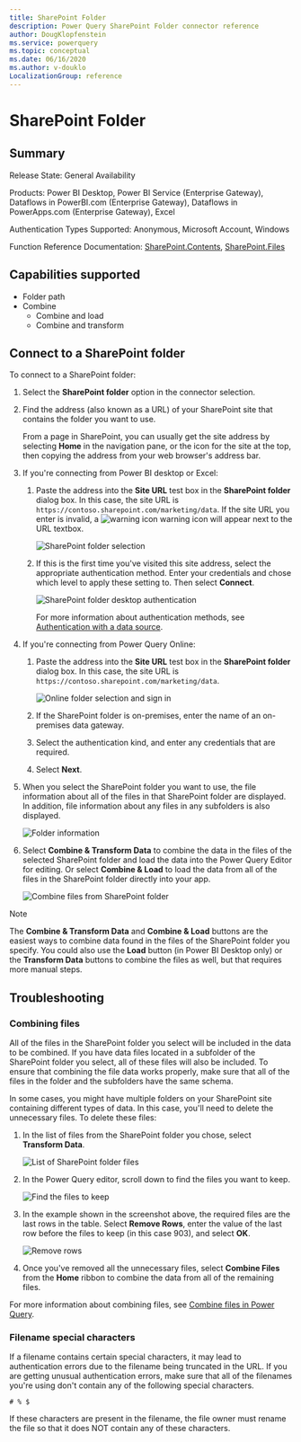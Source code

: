 ```yaml
---
title: SharePoint Folder
description: Power Query SharePoint Folder connector reference
author: DougKlopfenstein
ms.service: powerquery
ms.topic: conceptual
ms.date: 06/16/2020
ms.author: v-douklo
LocalizationGroup: reference
---
```


# SharePoint Folder

## Summary

Release State: General Availability

Products: Power BI Desktop, Power BI Service (Enterprise Gateway), Dataflows in PowerBI.com (Enterprise Gateway), Dataflows in PowerApps.com (Enterprise Gateway), Excel

Authentication Types Supported: Anonymous, Microsoft Account, Windows

Function Reference Documentation: [SharePoint.Contents](https://docs.microsoft.com/powerquery-m/sharepoint-contents), [SharePoint.Files](https://docs.microsoft.com/powerquery-m/sharepoint-files)

## Capabilities supported

* Folder path
* Combine
   * Combine and load
   * Combine and transform

## Connect to a SharePoint folder

To connect to a SharePoint folder:

1. Select the **SharePoint folder** option in the connector selection.

2. Find the address (also known as a URL) of your SharePoint site that contains the folder you want to use. 

   From a page in SharePoint, you can usually get the site address by selecting **Home** in the navigation pane, or the icon for the site at the top, then copying the address from your web browser's address bar.

3. If you're connecting from Power BI desktop or Excel:

   1. Paste the address into the **Site URL** test box in the **SharePoint folder** dialog box. In this case, the site URL is `https://contoso.sharepoint.com/marketing/data`. If the site URL you enter is invalid, a ![warning icon](./media/sharepoint-folder/warning.png) warning icon will appear next to the URL textbox.

      ![SharePoint folder selection](./media/sharepoint-folder/url-select.png)

   2. If this is the first time you've visited this site address, select the appropriate authentication method. Enter your credentials and chose which level to apply these setting to. Then select **Connect**.

      ![SharePoint folder desktop authentication](./media/sharepoint-folder/signin.png)

      For more information about authentication methods, see [Authentication with a data source](../connectorauthentication.md).

4. If you're connecting from Power Query Online:

    1. Paste the address into the **Site URL** test box in the **SharePoint folder** dialog box. In this case, the site URL is `https://contoso.sharepoint.com/marketing/data`. 

       ![Online folder selection and sign in](./media/sharepoint-folder/online-signin.png)

    2. If the SharePoint folder is on-premises, enter the name of an on-premises data gateway.

    3. Select the authentication kind, and enter any credentials that are required.

    4. Select **Next**.

5. When you select the SharePoint folder you want to use, the file information about all of the files in that SharePoint folder are displayed. In addition, file information about any files in any subfolders is also displayed.

   ![Folder information](./media/sharepoint-folder/folder-info.png)

6. Select **Combine & Transform Data** to combine the data in the files of the selected SharePoint folder and load the data into the Power Query Editor for editing. Or select **Combine & Load** to load the data from all of the files in the SharePoint folder directly into your app.

   ![Combine files from SharePoint folder](./media/sharepoint-folder/combinefolderfiles.png)

>[!Note]
>The **Combine & Transform Data** and **Combine & Load** buttons are the easiest ways to combine data found in the files of the SharePoint folder you specify. You could also use the **Load** button (in Power BI Desktop only) or the **Transform Data** buttons to combine the files as well, but that requires more manual steps.

## Troubleshooting

### Combining files

All of the files in the SharePoint folder you select will be included in the data to be combined. If you have data files located in a subfolder of the SharePoint folder you select, all of these files will also be included. To ensure that combining the file data works properly, make sure that all of the files in the folder and the subfolders have the same schema.

In some cases, you might have multiple folders on your SharePoint site containing different types of data. In this case, you'll need to delete the unnecessary files. To delete these files:

1. In the list of files from the SharePoint folder you chose, select **Transform Data**.

   ![List of SharePoint folder files](./media/sharepoint-folder/list-folder-files.png)

2. In the Power Query editor, scroll down to find the files you want to keep.  

   ![Find the files to keep](./media/sharepoint-folder/transform-file-table.png)

3. In the example shown in the screenshot above, the required files are the last rows in the table. Select **Remove Rows**, enter the value of the last row before the files to keep (in this case 903), and select **OK**.

   ![Remove rows](./media/sharepoint-folder/remove-rows.png)

4. Once you've removed all the unnecessary files, select **Combine Files** from the **Home** ribbon to combine the data from all of the remaining files.

For more information about combining files, see [Combine files in Power Query](../combinefiles.md).

### Filename special characters

If a filename contains certain special characters, it may lead to authentication errors due to the filename being truncated in the URL. If you are getting unusual authentication errors, make sure that all of the filenames you're using don't contain any of the following special characters.

`# % $`

If these characters are present in the filename, the file owner must rename the file so that it does NOT contain any of these characters.

